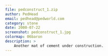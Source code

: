 ```yaml
---
file: pedconstruct_1.zip
author: PedHead
email: pedhead@pedworld.com
category: stone
date: 2000-07-22
screenshot: pedconstruct_1.jpg
colormap: 06baron
description: >
    Another mat of cement under construction.
---
```

